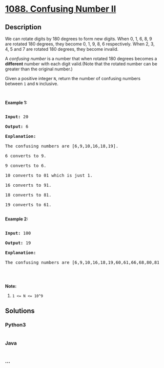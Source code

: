 # [1088. Confusing Number II](https://leetcode.com/problems/confusing-number-ii)



## Description

<p>We can rotate digits by 180 degrees to form new digits. When 0, 1, 6, 8, 9 are rotated 180 degrees, they become 0, 1, 9, 8, 6 respectively. When 2, 3, 4, 5 and 7 are rotated 180 degrees, they become invalid.</p>



<p>A <em>confusing number</em> is a number that when rotated 180 degrees becomes a <strong>different</strong> number with each digit valid.(Note that the rotated number can be greater than the original number.)</p>



<p>Given a positive integer <code>N</code>, return the number of confusing numbers between <code>1</code> and <code>N</code>&nbsp;inclusive.</p>



<p>&nbsp;</p>



<p><strong>Example 1:</strong></p>



<pre>

<strong>Input: </strong><span id="example-input-1-1">20</span>

<strong>Output: </strong><span id="example-output-1">6</span>

<strong>Explanation: </strong>

The confusing numbers are [6,9,10,16,18,19].

6 converts to 9.

9 converts to 6.

10 converts to 01 which is just 1.

16 converts to 91.

18 converts to 81.

19 converts to 61.

</pre>



<p><strong>Example 2:</strong></p>



<pre>

<strong>Input: </strong><span id="example-input-2-1">100</span>

<strong>Output: </strong><span id="example-output-2">19</span>

<strong>Explanation: </strong>

The confusing numbers are [6,9,10,16,18,19,60,61,66,68,80,81,86,89,90,91,98,99,100].

</pre>



<p>&nbsp;</p>



<p><strong>Note:</strong></p>



<ol>
	<li><code>1 &lt;= N &lt;= 10^9</code></li>
</ol>



## Solutions

<!-- tabs:start -->

### **Python3**

```python

```

### **Java**

```java

```

### **...**

```

```

<!-- tabs:end -->
